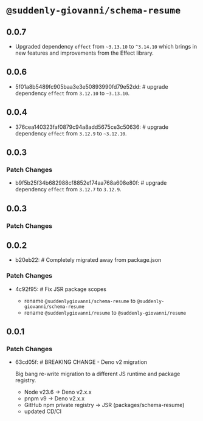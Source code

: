 # `@suddenly-giovanni/schema-resume`

## 0.0.7
- Upgraded dependency `effect` from `~3.13.10` to `^3.14.10` which brings in new features and improvements from the Effect library.

## 0.0.6
- 5f01a8b5489fc905baa3e3e50893990fd79e52dd: # upgrade dependency `effect` from `3.12.10` to `~3.13.10`. 

## 0.0.4
- 376cea140323faf0879c94a8add5675ce3c50636: # upgrade dependency `effect` from `3.12.9` to `~3.12.10`. 

## 0.0.3

### Patch Changes
- b9f5b25f34b682988cf8852e174aa768a608e80f: # upgrade dependency `effect` from `3.12.7` to `3.12.9`.

## 0.0.3

### Patch Changes

## 0.0.2

- b20eb22: # Completely migrated away from package.json

### Patch Changes

- 4c92f95: # Fix JSR package scopes

	- rename `@suddenlygiovanni/schema-resume` to `@suddenly-giovanni/schema-resume`
	- rename `@suddenlygiovanni/resume` to `@suddenly-giovanni/resume`

## 0.0.1

### Patch Changes

- 63cd05f: # BREAKING CHANGE - Deno v2 migration

	Big bang re-write migration to a different JS runtime and package registry.

	- Node v23.6 -> Deno v2.x.x
	- pnpm v9 -> Deno v2.x.x
	- GitHub npm private registry -> JSR (packages/schema-resume)
	- updated CD/CI
